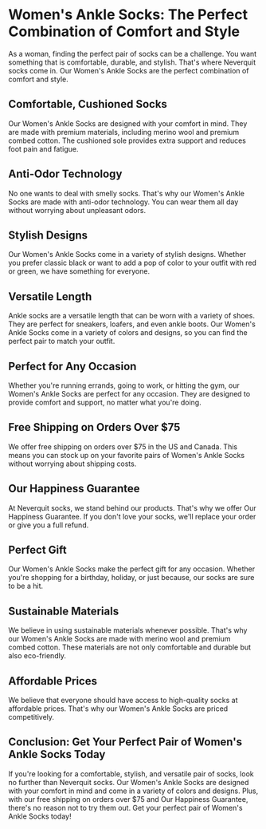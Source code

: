 # Women's Ankle Socks: The Perfect Combination of Comfort and Style

As a woman, finding the perfect pair of socks can be a challenge. You want something that is comfortable, durable, and stylish. That's where Neverquit socks come in. Our Women's Ankle Socks are the perfect combination of comfort and style. 

## Comfortable, Cushioned Socks

Our Women's Ankle Socks are designed with your comfort in mind. They are made with premium materials, including merino wool and premium combed cotton. The cushioned sole provides extra support and reduces foot pain and fatigue. 

## Anti-Odor Technology

No one wants to deal with smelly socks. That's why our Women's Ankle Socks are made with anti-odor technology. You can wear them all day without worrying about unpleasant odors. 

## Stylish Designs

Our Women's Ankle Socks come in a variety of stylish designs. Whether you prefer classic black or want to add a pop of color to your outfit with red or green, we have something for everyone. 

## Versatile Length

Ankle socks are a versatile length that can be worn with a variety of shoes. They are perfect for sneakers, loafers, and even ankle boots. Our Women's Ankle Socks come in a variety of colors and designs, so you can find the perfect pair to match your outfit. 

## Perfect for Any Occasion

Whether you're running errands, going to work, or hitting the gym, our Women's Ankle Socks are perfect for any occasion. They are designed to provide comfort and support, no matter what you're doing. 

## Free Shipping on Orders Over $75

We offer free shipping on orders over $75 in the US and Canada. This means you can stock up on your favorite pairs of Women's Ankle Socks without worrying about shipping costs. 

## Our Happiness Guarantee

At Neverquit socks, we stand behind our products. That's why we offer Our Happiness Guarantee. If you don't love your socks, we'll replace your order or give you a full refund. 

## Perfect Gift

Our Women's Ankle Socks make the perfect gift for any occasion. Whether you're shopping for a birthday, holiday, or just because, our socks are sure to be a hit. 

## Sustainable Materials

We believe in using sustainable materials whenever possible. That's why our Women's Ankle Socks are made with merino wool and premium combed cotton. These materials are not only comfortable and durable but also eco-friendly. 

## Affordable Prices

We believe that everyone should have access to high-quality socks at affordable prices. That's why our Women's Ankle Socks are priced competitively. 

## Conclusion: Get Your Perfect Pair of Women's Ankle Socks Today

If you're looking for a comfortable, stylish, and versatile pair of socks, look no further than Neverquit socks. Our Women's Ankle Socks are designed with your comfort in mind and come in a variety of colors and designs. Plus, with our free shipping on orders over $75 and Our Happiness Guarantee, there's no reason not to try them out. Get your perfect pair of Women's Ankle Socks today!